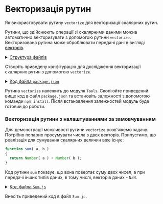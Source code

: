 # Векторизація рутин

Як використовувати рутину <code>vectorize</code> для векторизації скалярних рутин.

Рутини, що здійснюють операції зі скалярними даними можна автоматично векторизувати з допомогою рутини `vectorize`. Векторизована рутина може оброблювати передані дані в вигляді [векторів](../concept/Vector.md).

<details>
  <summary><u>Структура файлів</u></summary>

```
vectorize
   ├── Sum.js
   └── package.json

```

</details>

Створіть приведену конфігурацію для дослідження векторизації скалярних рутин з допомогою `vectorize`.

<details>
    <summary><u>Код файла <code>package.json</code></u></summary>

```json    
{
  "dependencies": {
    "wTools": ""
  }
}

```

</details>

Рутина `vectorize` належить до модуля `Tools`. Скопіюйте приведений вище код в файл `package.json` та встановіть залежності з допомогою команди `npm install`. Після встановлення залежностей модуль буде готовий до роботи.

### Векторизація рутини з налаштуваннями за замовчуванням

Для демонстрації можливості рутини `vectorize` розв'яжемо задачу. Потрібно попарно просумувати числа з двох векторів. Припустимо, що реалізація для сумування скалярних величин вже існує:

```js
function sum( a, b )
{
  return Number( a ) + Number( b );
}
```

Код рутини `sum` показує, що вона повертає суму двох чисел, а при передачі інших типів даних, в тому числі, векторів даних - `NaN`.

<details>
  <summary><u>Код файла <code>Sum.js</code></u></summary>

```js
let _ = require( 'wTools' );

function sum( a, b )
{
  return Number( a ) + Number( b );
}

let a = [ 1, 3, 4, 6, 9 ];
let b = [ 4, 1, 0, 7, 3 ];

// routine vectorize() is no used
function sum_v1( a, b )
{
  let result = [];
  for( let i = 0; i < a.length; i++ )
  {
    result[ i ] = sum( a[ i ], b[ i ] );
  }
  return result;
}

// use routine vectorize()
let sum_v2 = _.vectorize( sum, 2 );

// log results

console.log( sum_v1( a, b ) );
console.log( sum_v2( a, b ) );
```

</details>

Внесіть приведений код в файл `Sum.js`.
